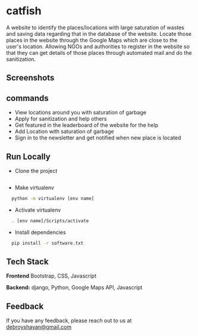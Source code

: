 
# catfish

 A website to identify the places/locations with large saturation
of wastes and saving data regarding that in the database of the website.
Locate those places in the website through the Google Maps which are close to the user's location. Allowing NGOs and authorities to register in the website so that they can get details of those places through automated mail and do the sanitization.
## Screenshots





  
## commands

- View locations around you with saturation of garbage
- Apply for sanitization and help others
- Get featured in the leaderboard of the website for the help
- Add Location with saturation of garbage
- Sign in to the newsletter and get notified when new place is located


  
## Run Locally

- Clone the project

```bash
```


- Make virtualenv

```bash
  python -m virtualenv [env name]
```
- Activate virtualenv

```bash
  . [env name]/Scripts/activate
```

- Install dependencies

```bash
  pip install -r software.txt
```





  
## Tech Stack


**Frontend** Bootstrap, CSS, Javascript

**Backend:** django, Python, Google Maps API, Javascript
  

  

    
## Feedback

If you have any feedback, please reach out to us at debroyshayan@gmail.com

  
